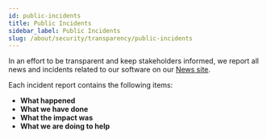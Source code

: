```yaml
---
id: public-incidents
title: Public Incidents
sidebar_label: Public Incidents
slug: /about/security/transparency/public-incidents
---
```


In an effort to be transparent
and keep stakeholders informed,
we report all news and incidents
related to our software
on our
[News site](https://news.atfluid.com/?label=15603).

Each incident report contains the following items:

- **What happened**
- **What we have done**
- **What the impact was**
- **What we are doing to help**
